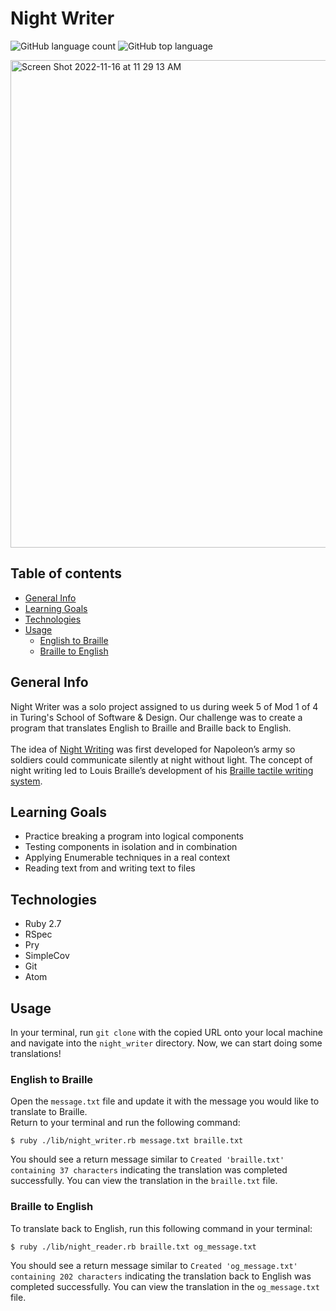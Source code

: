 # Night Writer

![GitHub language count](https://img.shields.io/github/languages/count/naomiyocum/night_writer)
![GitHub top language](https://img.shields.io/github/languages/top/naomiyocum/night_writer?color=yellow)

<img width="780" alt="Screen Shot 2022-11-16 at 11 29 13 AM" src="https://user-images.githubusercontent.com/102825498/202263350-67eaf0ef-d584-49fd-a75a-6ba80c763acc.png">

## Table of contents
* [General Info](#general-info)
* [Learning Goals](#learning-goals)
* [Technologies](#technologies)
* [Usage](#usage)
  * [English to Braille](#english-to-braille)
  * [Braille to English](#braille-to-english)

## General Info
Night Writer was a solo project assigned to us during week 5 of Mod 1 of 4 in Turing's School of Software & Design.
Our challenge was to create a program that translates English to Braille and Braille back to English.<br><br>
The idea of [Night Writing](https://en.wikipedia.org/wiki/Night_writing) was first developed for Napoleon’s army so soldiers could communicate silently at night without light.
The concept of night writing led to Louis Braille’s development of his [Braille tactile writing system](https://en.wikipedia.org/wiki/Braille).


## Learning Goals
* Practice breaking a program into logical components
* Testing components in isolation and in combination
* Applying Enumerable techniques in a real context
* Reading text from and writing text to files

## Technologies
* Ruby 2.7
* RSpec
* Pry
* SimpleCov
* Git
* Atom

## Usage
In your terminal, run `git clone` with the copied URL onto your local machine and navigate into the `night_writer` directory. Now, we can start doing some translations!

### English to Braille
Open the `message.txt` file and update it with the message you would like to translate to Braille.<br>Return to your terminal and run the following command:
```
$ ruby ./lib/night_writer.rb message.txt braille.txt
```
You should see a return message similar to `Created 'braille.txt' containing 37 characters` indicating the translation was completed successfully.
You can view the translation in the `braille.txt` file.

### Braille to English
To translate back to English, run this following command in your terminal:
```
$ ruby ./lib/night_reader.rb braille.txt og_message.txt
```
You should see a return message similar to `Created 'og_message.txt' containing 202 characters` indicating the translation back to English was completed successfully.
You can view the translation in the `og_message.txt` file.

